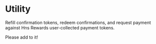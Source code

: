# Utility

Refill confirmation tokens, redeem confirmations, and request payment against Hns Rewards user-collected payment tokens.

Please add to it!
